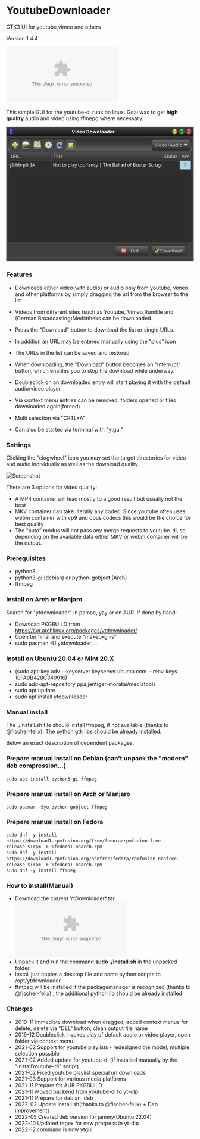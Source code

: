 # YoutubeDownloader
GTK3 UI for youtube,vimeo and others

Version 1.4.4

![Download](https://github.com/kanehekili/YoutubeDownloader/releases/download/1.4.4/ytdownloader1.4.4.tar)

This simple GUI for the youtube-dl runs on linux. Goal was to get **high quality** audio and video using ffmepg where necessary.

![Screenshot](./Yt.png)

### Features
* Downloads either video(with audio) or audio only from youtube, vimeo and other platforms by simply dragging the url from the browser to the list. 

* Videos from different sites (such as Youtube, Vimeo,Rumble and (German Broadcasting)Mediatheks can be downloaded.

* Press the "Download" button to download the list or single URLs.

* In addition an URL may be entered manually using the "plus" icon

* The URLs in the list can be saved and restored

* When downloading, the "Download" button becomes an "Interrupt" button, which enables you to stop the download while underway.

* Doubleclick on an downloaded entry will start playing it with the default audio/video player

* Via context menu entries can be removed, folders opened or files downloaded again(forced)

* Multi selection via "CRTL+A" 

* Can also be started via terminal with "ytgui"

### Settings
Clicking the "clogwheel" icon you may set the target directories for video and audio individually as well as the download quality.

![Screenshot](./YtSettings.png)

There are 3 options for video quality:
* A MP4 container will lead mostly to a good result,but usually not the best
* MKV container can take literally any codec. Since youtube often uses webm container with vp9 and opus codecs this would be the choice for best quality
* The "auto" modus will not pass any merge requests to youtube-dl, so depending on the available data either MKV or webm container will be the output. 

### Prerequisites
  * python3
  * python3-gi (debian) or python-gobject (Arch)
  * ffmpeg


### Install on Arch or Manjaro
Search for "ytdownloader" in pamac, yay or on AUR. If done by hand:
* Download PKGBUILD from https://aur.archlinux.org/packages/ytdownloader/
* Open terminal and execute "makepkg -s"
* sudo pacman -U ytdownloader.... 

### Install on Ubuntu 20.04 or Mint 20.X
* (sudo apt-key adv --keyserver keyserver.ubuntu.com --recv-keys 10FA0B428C349916)
* sudo add-apt-repository ppa:jentiger-moratai/mediatools
* sudo apt update
* sudo apt install ytdownloader

### Manual install
The ./install.sh file should install ffmpeg, if not available (thanks to @fischer-felix). The python gtk libs should be already installed.

Below an exact description of dependent packages. 

### Prepare manual install on Debian (can't unpack the "modern" deb compression...)
```
sudo apt install python3-gi ffmpeg
```
### Prepare manual install on Arch or Manjaro
```
sudo pacman -Syu python-gobject ffmpeg
```

### Prepare manual install on Fedora
```
sudo dnf -y install https://download1.rpmfusion.org/free/fedora/rpmfusion-free-release-$(rpm -E %fedora).noarch.rpm
sudo dnf -y install https://download1.rpmfusion.org/nonfree/fedora/rpmfusion-nonfree-release-$(rpm -E %fedora).noarch.rpm
sudo dnf -y install ffmpeg
```

### How to install(Manual)
* Download the current YtDownloader*.tar ![here](https://github.com/kanehekili/YoutubeDownloader/releases/download/1.4.3/YtDownloader1.4.3.tar)
* Unpack it and run the command  **sudo ./install.sh** in the unpacked folder.
* Install just copies a desktop file and some python scripts to /opt/ytdownloader
* ffmpeg will be installed if the packagemanager is recognized (thanks to @fischer-felix) , the additional python lib should be already installed

### Changes
 * 2019-11 Immediate download when dragged, added context menus for delete, delete via "DEL" button, clean output file name   
 * 2019-12 Doubleclick invokes play of default audio or video player, open folder via context menu  
 * 2021-02 Support for youtube playlists - redesigned the model, multiple selection possible
 * 2021-02 Added update for youtube-dl (if installed manually by the "installYoutube-dl" script)
 * 2021-02 Fixed youtube playlist special url downloads
 * 2021-03 Support for various media platforms
 * 2021-11 Prepare for AUR PKGBUILD
 * 2021-11 Moved backend from youtube-dl to yt-dlp
 * 2021-11 Prepare for debian .deb 
 * 2022-02 Update install.sh(thanks to @fischer-felix) + Deb improvements
 * 2022-05 Created deb version for jammy(Ubuntu 22.04)
 * 2022-10 Updated regex for new progress in yt-dlp
 * 2022-12 command is now ytgui 
 